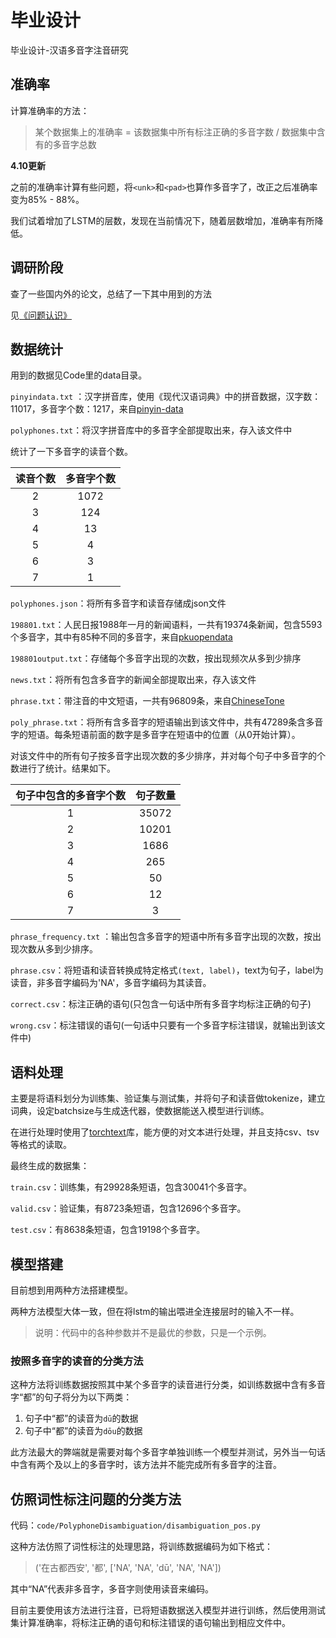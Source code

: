 # 毕业设计
毕业设计-汉语多音字注音研究

## 准确率

计算准确率的方法：

> 某个数据集上的准确率 = 该数据集中所有标注正确的多音字数 / 数据集中含有的多音字总数

**4.10更新**

之前的准确率计算有些问题，将`<unk>`和`<pad>`也算作多音字了，改正之后准确率变为85% - 88%。

我们试着增加了LSTM的层数，发现在当前情况下，随着层数增加，准确率有所降低。

## 调研阶段

查了一些国内外的论文，总结了一下其中用到的方法

见[《问题认识》](https://github.com/hjzin/PolyphoneDisambiguation/blob/master/%E9%97%AE%E9%A2%98%E8%AE%A4%E8%AF%86.md)

## 数据统计

用到的数据见Code里的data目录。

`pinyindata.txt` ：汉字拼音库，使用《现代汉语词典》中的拼音数据，汉字数：11017，多音字个数：1217，来自[pinyin-data](https://github.com/mozillazg/pinyin-data)

`polyphones.txt`：将汉字拼音库中的多音字全部提取出来，存入该文件中

统计了一下多音字的读音个数。

| 读音个数 | 多音字个数 |
| :------: | :--------: |
|    2     |    1072    |
|    3     |    124     |
|    4     |     13     |
|    5     |     4      |
|    6     |     3      |
|    7     |     1      |

`polyphones.json`：将所有多音字和读音存储成json文件

`198801.txt`：人民日报1988年一月的新闻语料，一共有19374条新闻，包含5593个多音字，其中有85种不同的多音字，来自[pkuopendata](http://opendata.pku.edu.cn/dataset.xhtml?persistentId=doi:10.18170/DVN/SEYRX5)

`198801output.txt`：存储每个多音字出现的次数，按出现频次从多到少排序

`news.txt`：将所有包含多音字的新闻全部提取出来，存入该文件

`phrase.txt`：带注音的中文短语，一共有96809条，来自[ChineseTone](https://github.com/letiantian/ChineseTone)

`poly_phrase.txt`：将所有含多音字的短语输出到该文件中，共有47289条含多音字的短语。每条短语前面的数字是多音字在短语中的位置（从0开始计算）。

对该文件中的所有句子按多音字出现次数的多少排序，并对每个句子中多音字的个数进行了统计。结果如下。

| 句子中包含的多音字个数 | 句子数量 |
| :--------------------: | :------: |
|           1            |  35072   |
|           2            |  10201   |
|           3            |   1686   |
|           4            |   265    |
|           5            |    50    |
|           6            |    12    |
|           7            |    3     |

`phrase_frequency.txt` ：输出包含多音字的短语中所有多音字出现的次数，按出现次数从多到少排序。

`phrase.csv`：将短语和读音转换成特定格式`(text, label)`，text为句子，label为读音，非多音字编码为'NA'，多音字编码为其读音。

`correct.csv`：标注正确的语句(只包含一句话中所有多音字均标注正确的句子)

`wrong.csv`：标注错误的语句(一句话中只要有一个多音字标注错误，就输出到该文件中)

##  语料处理

主要是将语料划分为训练集、验证集与测试集，并将句子和读音做tokenize，建立词典，设定batchsize与生成迭代器，使数据能送入模型进行训练。

在进行处理时使用了[torchtext](https://github.com/pytorch/text)库，能方便的对文本进行处理，并且支持csv、tsv等格式的读取。

最终生成的数据集：

`train.csv`：训练集，有29928条短语，包含30041个多音字。

`valid.csv`：验证集，有8723条短语，包含12696个多音字。

`test.csv`：有8638条短语，包含19198个多音字。

## 模型搭建

目前想到用两种方法搭建模型。

两种方法模型大体一致，但在将lstm的输出喂进全连接层时的输入不一样。

>  说明：代码中的各种参数并不是最优的参数，只是一个示例。

### 按照多音字的读音的分类方法

这种方法将训练数据按照其中某个多音字的读音进行分类，如训练数据中含有多音字“都”的句子将分为以下两类：

1. 句子中“都”的读音为`dū`的数据
2. 句子中“都”的读音为`dōu`的数据

此方法最大的弊端就是需要对每个多音字单独训练一个模型并测试，另外当一句话中含有两个及以上的多音字时，该方法并不能完成所有多音字的注音。

## 仿照词性标注问题的分类方法

代码：`code/PolyphoneDisambiguation/disambiguation_pos.py`

这种方法仿照了词性标注的处理思路，将训练数据编码为如下格式：

> ('在古都西安', '都', ['NA', 'NA', 'dū', 'NA', 'NA'])

其中“NA”代表非多音字，多音字则使用读音来编码。

目前主要使用该方法进行注音，已将短语数据送入模型并进行训练，然后使用测试集计算准确率，将标注正确的语句和标注错误的语句输出到相应文件中。

